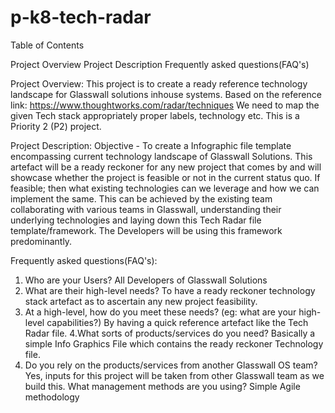 # p-k8-tech-radar

Table of Contents

Project Overview
Project Description
Frequently asked questions(FAQ's)

Project Overview:
This project is to create a ready reference technology landscape for Glasswall solutions inhouse systems.
Based on the reference link:
https://www.thoughtworks.com/radar/techniques
We need to map the given Tech stack appropriately proper labels, technology etc.
This is a Priority 2 (P2) project.

Project Description:
Objective - To create a Infographic file template encompassing current technology landscape of Glasswall Solutions. This artefact will be a ready reckoner for any new project that comes by and will showcase whether the project is feasible or not in the current status quo. If feasible; then what existing technologies can we leverage and how we can implement the same. This can be achieved by the existing team collaborating with various teams in Glasswall, understanding their underlying technologies and laying down this Tech Radar file template/framework. The Developers will be using this framework predominantly.

Frequently asked questions(FAQ's):
1. Who are your Users?
All Developers of Glasswall Solutions
2. What are their high-level needs?
To have a ready reckoner technology stack artefact as to ascertain any new project feasibility.
3. At a high-level, how do you meet these needs? (eg: what are your high-level capabilities?)
By having a quick reference artefact like the Tech Radar file.
4.What sorts of products/services do you need?
Basically a simple Info Graphics File which contains the ready reckoner Technology file.
5. Do you rely on the products/services from another Glasswall OS team?
Yes, inputs for this project will be taken from other Glasswall team as we build this.
What management methods are you using?
Simple Agile methodology
